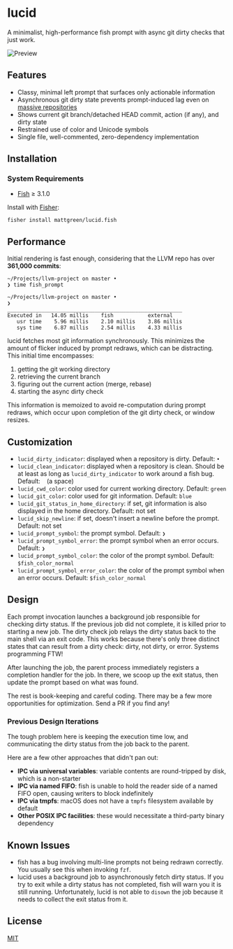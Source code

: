 # lucid

A minimalist, high-performance fish prompt with async git dirty checks that just work.

![Preview](https://user-images.githubusercontent.com/56996/98549007-9520be80-22dd-11eb-884f-b688c9fd26cf.png)

## Features

* Classy, minimal left prompt that surfaces only actionable information
* Asynchronous git dirty state prevents prompt-induced lag even on [massive repositories](https://github.com/llvm/llvm-project)
* Shows current git branch/detached HEAD commit, action (if any), and dirty state
* Restrained use of color and Unicode symbols
* Single file, well-commented, zero-dependency implementation

## Installation

### System Requirements

* [Fish](https://fishshell.com/) ≥ 3.1.0

Install with [Fisher](https://github.com/jorgebucaran/fisher):

```console
fisher install mattgreen/lucid.fish
```

## Performance

Initial rendering is fast enough, considering that the LLVM repo has over **361,000 commits**:

```shell
~/Projects/llvm-project on master •
❯ time fish_prompt

~/Projects/llvm-project on master •
❯
________________________________________________________
Executed in   14.05 millis    fish           external
   usr time    5.96 millis    2.10 millis    3.86 millis
   sys time    6.87 millis    2.54 millis    4.33 millis
```

lucid fetches most git information synchronously. This minimizes the amount of flicker induced by prompt redraws, which can be distracting. This initial time encompasses:

1. getting the git working directory
2. retrieving the current branch
3. figuring out the current action (merge, rebase)
4. starting the async dirty check

This information is memoized to avoid re-computation during prompt redraws, which occur upon completion of the git dirty check, or window resizes.

## Customization

* `lucid_dirty_indicator`: displayed when a repository is dirty. Default: `•`
* `lucid_clean_indicator`: displayed when a repository is clean. Should be at least as long as `lucid_dirty_indicator` to work around a fish bug. Default: ` ` (a space)
* `lucid_cwd_color`: color used for current working directory. Default: `green`
* `lucid_git_color`: color used for git information. Default: `blue`
* `lucid_git_status_in_home_directory`: if set, git information is also
   displayed in the home directory. Default: not set
* `lucid_skip_newline`: if set, doesn't insert a newline before the prompt.
   Default: not set
* `lucid_prompt_symbol`: the prompt symbol. Default: `❯`
* `lucid_prompt_symbol_error`: the prompt symbol when an error occurs.
   Default: `❯`
* `lucid_prompt_symbol_color`: the color of the prompt symbol.
   Default: `$fish_color_normal`
* `lucid_prompt_symbol_error_color`: the color of the prompt symbol when an
   error occurs. Default: `$fish_color_normal`

## Design

Each prompt invocation launches a background job responsible for checking dirty status. If the previous job did not complete, it is killed prior to starting a new job. The dirty check job relays the dirty status back to the main shell via an exit code. This works because there's only three distinct states that can result from a dirty check: dirty, not dirty, or error. Systems programming FTW!

After launching the job, the parent process immediately registers a completion handler for the job. In there, we scoop up the exit status, then update the prompt based on what was found.

The rest is book-keeping and careful coding. There may be a few more opportunities for optimization. Send a PR if you find any!

### Previous Design Iterations

The tough problem here is keeping the execution time low, and communicating the dirty status from the job back to the parent.

Here are a few other approaches that didn't pan out:

* **IPC via universal variables**: variable contents are round-tripped by disk, which is a non-starter
* **IPC via named FIFO**: fish is unable to hold the reader side of a named FIFO open, causing writers to block indefinitely
* **IPC via tmpfs**: macOS does not have a `tmpfs` filesystem available by default
* **Other POSIX IPC facilities**: these would necessitate a third-party binary dependency

## Known Issues

* fish has a bug involving multi-line prompts not being redrawn correctly. You usually see this when invoking `fzf`.
* lucid uses a background job to asynchronously fetch dirty status. If you try to exit while a dirty status has not completed, fish will warn you it is still running. Unfortunately, lucid is not able to `disown` the job because it needs to collect the exit status from it.

## License

[MIT](LICENSE)

